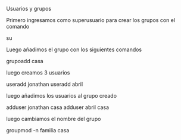 Usuarios y grupos

Primero ingresamos como superusuario para crear los grupos con el comando 

su



Luego añadimos el grupo con los siguientes comandos

grupoadd casa



luego creamos 3 usuarios 

useradd jonathan 
useradd abril



luego añadimos los usuarios al grupo creado

adduser jonathan casa
adduser abril casa

luego cambiamos el nombre del grupo 

groupmod -n familia casa
